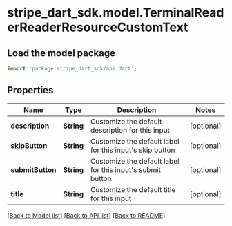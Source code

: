# stripe_dart_sdk.model.TerminalReaderReaderResourceCustomText

## Load the model package
```dart
import 'package:stripe_dart_sdk/api.dart';
```

## Properties
Name | Type | Description | Notes
------------ | ------------- | ------------- | -------------
**description** | **String** | Customize the default description for this input | [optional] 
**skipButton** | **String** | Customize the default label for this input's skip button | [optional] 
**submitButton** | **String** | Customize the default label for this input's submit button | [optional] 
**title** | **String** | Customize the default title for this input | [optional] 

[[Back to Model list]](../README.md#documentation-for-models) [[Back to API list]](../README.md#documentation-for-api-endpoints) [[Back to README]](../README.md)


